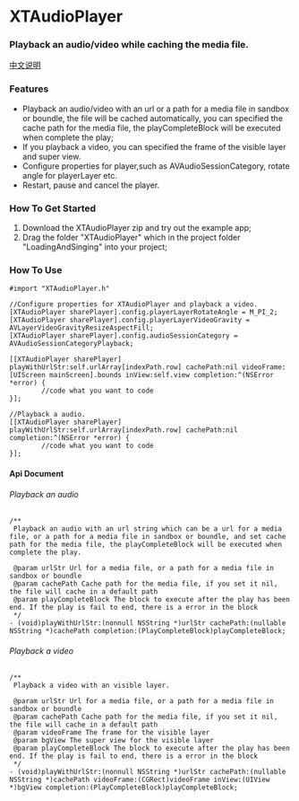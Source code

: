 # XTAudioPlayer
### Playback an audio/video while caching the media file.

[中文说明](https://www.jianshu.com/p/c157476474f1)

### Features
- Playback an audio/video with an url or a path for a media file in sandbox or boundle, the file will be cached automatically, you can specified the cache path for the media file, the playCompleteBlock will be executed when complete the play;
- If you playback a video, you can specified the frame of the visible layer and super view.
- Configure properties for player,such as AVAudioSessionCategory, rotate angle for playerLayer etc.
- Restart, pause and cancel the player.

### How To Get Started
1. Download the XTAudioPlayer zip and try out the example app;
2. Drag the folder "XTAudioPlayer" which in the project folder "LoadingAndSinging" into your project;

### How To Use

````
#import "XTAudioPlayer.h"

//Configure properties for XTAudioPlayer and playback a video.
[XTAudioPlayer sharePlayer].config.playerLayerRotateAngle = M_PI_2;
[XTAudioPlayer sharePlayer].config.playerLayerVideoGravity = AVLayerVideoGravityResizeAspectFill;
[XTAudioPlayer sharePlayer].config.audioSessionCategory = AVAudioSessionCategoryPlayback;

[[XTAudioPlayer sharePlayer] playWithUrlStr:self.urlArray[indexPath.row] cachePath:nil videoFrame:[UIScreen mainScreen].bounds inView:self.view completion:^(NSError *error) {
        //code what you want to code
}];

//Playback a audio.
[[XTAudioPlayer sharePlayer] playWithUrlStr:self.urlArray[indexPath.row] cachePath:nil completion:^(NSError *error) {
        //code what you want to code
}];
````

#### Api Document
###### Playback an audio
````
/**
 Playback an audio with an url string which can be a url for a media file, or a path for a media file in sandbox or boundle, and set cache path for the media file, the playCompleteBlock will be executed when complete the play.

 @param urlStr Url for a media file, or a path for a media file in sandbox or boundle
 @param cachePath Cache path for the media file, if you set it nil, the file will cache in a default path
 @param playCompleteBlock The block to execute after the play has been end. If the play is fail to end, there is a error in the block
 */
- (void)playWithUrlStr:(nonnull NSString *)urlStr cachePath:(nullable NSString *)cachePath completion:(PlayCompleteBlock)playCompleteBlock;

````

###### Playback a video
````
/**
 Playback a video with an visible layer.

 @param urlStr Url for a media file, or a path for a media file in sandbox or boundle
 @param cachePath Cache path for the media file, if you set it nil, the file will cache in a default path
 @param videoFrame The frame for the visible layer
 @param bgView The super view for the visible layer
 @param playCompleteBlock The block to execute after the play has been end. If the play is fail to end, there is a error in the block
 */
- (void)playWithUrlStr:(nonnull NSString *)urlStr cachePath:(nullable NSString *)cachePath videoFrame:(CGRect)videoFrame inView:(UIView *)bgView completion:(PlayCompleteBlock)playCompleteBlock;

````

